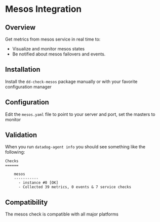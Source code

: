 # Mesos Integration

## Overview

Get metrics from mesos service in real time to:

* Visualize and monitor mesos states
* Be notified about mesos failovers and events.

## Installation

Install the `dd-check-mesos` package manually or with your favorite configuration manager

## Configuration

Edit the `mesos.yaml` file to point to your server and port, set the masters to monitor

## Validation

When you run `datadog-agent info` you should see something like the following:

    Checks
    ======

        mesos
        -----------
          - instance #0 [OK]
          - Collected 39 metrics, 0 events & 7 service checks

## Compatibility

The mesos check is compatible with all major platforms

